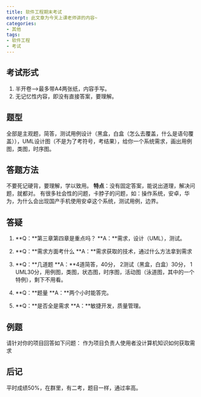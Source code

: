 ```yaml
---
title: 软件工程期末考试
excerpt: 此文章为今天上课老师讲的内容~
categories:
- 其他
tags:
- 软件工程
- 考试
---
```


## 考试形式
1. 半开卷-->最多带A4两张纸，内容手写。
2. 无记忆性内容，即没有直接答案，要理解。

## 题型
全部是主观题，简答，测试用例设计（黑盒，白盒（怎么去覆盖，什么是语句覆盖）），UML设计图（不是为了考符号，考结果），给你一个系统需求，画出用例图，类图，时序图。

## 答题方法
不要死记硬背，要理解，学以致用。
**特点**：没有固定答案，能说出道理，解决问题，就都对。
有很多社会性的问题，卡脖子的问题，如：操作系统，安卓，华为，为什么会出现国产手机使用安卓这个系统，测试用例，边界。

## 答疑
1. **Q：**第三章第四章是重点吗？
**A：**需求，设计（UML），测试。

2. **Q：**需求方面考什么
**A：**需求获取的技术，通过什么方法拿到需求

3. **Q：**几道题
**A：**4道简答，40分， 2测试（黑盒，白盒）30分， 1 UML30分，用例图，类图，状态图，时序图，活动图（泳道图，其中的一个特例），剩下不用看。

4. **Q：**题量
**A：**两个小时能答完。

5. **Q：**是否全是需求
**A：**敏捷开发，质量管理。


## 例题
请针对你的项目回答如下问题：
作为项目负责人使用者没计算机知识如何获取需求

## 后记
平时成绩50%，在群里，有二考，题目一样，通过率高。
